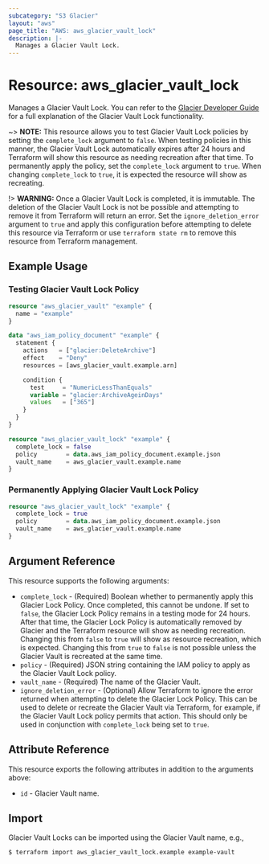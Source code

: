 ```yaml
---
subcategory: "S3 Glacier"
layout: "aws"
page_title: "AWS: aws_glacier_vault_lock"
description: |-
  Manages a Glacier Vault Lock.
---
```


# Resource: aws_glacier_vault_lock

Manages a Glacier Vault Lock. You can refer to the [Glacier Developer Guide](https://docs.aws.amazon.com/amazonglacier/latest/dev/vault-lock.html) for a full explanation of the Glacier Vault Lock functionality.

~> **NOTE:** This resource allows you to test Glacier Vault Lock policies by setting the `complete_lock` argument to `false`. When testing policies in this manner, the Glacier Vault Lock automatically expires after 24 hours and Terraform will show this resource as needing recreation after that time. To permanently apply the policy, set the `complete_lock` argument to `true`. When changing `complete_lock` to `true`, it is expected the resource will show as recreating.

!> **WARNING:** Once a Glacier Vault Lock is completed, it is immutable. The deletion of the Glacier Vault Lock is not be possible and attempting to remove it from Terraform will return an error. Set the `ignore_deletion_error` argument to `true` and apply this configuration before attempting to delete this resource via Terraform or use `terraform state rm` to remove this resource from Terraform management.

## Example Usage

### Testing Glacier Vault Lock Policy

```terraform
resource "aws_glacier_vault" "example" {
  name = "example"
}

data "aws_iam_policy_document" "example" {
  statement {
    actions   = ["glacier:DeleteArchive"]
    effect    = "Deny"
    resources = [aws_glacier_vault.example.arn]

    condition {
      test     = "NumericLessThanEquals"
      variable = "glacier:ArchiveAgeinDays"
      values   = ["365"]
    }
  }
}

resource "aws_glacier_vault_lock" "example" {
  complete_lock = false
  policy        = data.aws_iam_policy_document.example.json
  vault_name    = aws_glacier_vault.example.name
}
```

### Permanently Applying Glacier Vault Lock Policy

```terraform
resource "aws_glacier_vault_lock" "example" {
  complete_lock = true
  policy        = data.aws_iam_policy_document.example.json
  vault_name    = aws_glacier_vault.example.name
}
```

## Argument Reference

This resource supports the following arguments:

* `complete_lock` - (Required) Boolean whether to permanently apply this Glacier Lock Policy. Once completed, this cannot be undone. If set to `false`, the Glacier Lock Policy remains in a testing mode for 24 hours. After that time, the Glacier Lock Policy is automatically removed by Glacier and the Terraform resource will show as needing recreation. Changing this from `false` to `true` will show as resource recreation, which is expected. Changing this from `true` to `false` is not possible unless the Glacier Vault is recreated at the same time.
* `policy` - (Required) JSON string containing the IAM policy to apply as the Glacier Vault Lock policy.
* `vault_name` - (Required) The name of the Glacier Vault.
* `ignore_deletion_error` - (Optional) Allow Terraform to ignore the error returned when attempting to delete the Glacier Lock Policy. This can be used to delete or recreate the Glacier Vault via Terraform, for example, if the Glacier Vault Lock policy permits that action. This should only be used in conjunction with `complete_lock` being set to `true`.

## Attribute Reference

This resource exports the following attributes in addition to the arguments above:

* `id` - Glacier Vault name.

## Import

Glacier Vault Locks can be imported using the Glacier Vault name, e.g.,

```
$ terraform import aws_glacier_vault_lock.example example-vault
```
